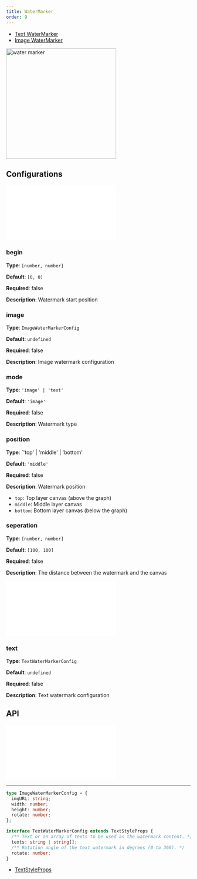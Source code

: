```yaml
---
title: WaterMarker
order: 9
---
```


- [Text WaterMarker](/examples/tool/watermarker/#textWaterMarker)
- [Image WaterMarker](/examples/tool/watermarker/#imgWaterMarker)

<img alt="water marker" src="https://mdn.alipayobjects.com/huamei_qa8qxu/afts/img/A*EihfS63JehkAAAAAAAAAAAAADmJ7AQ/original" height='300'/>

## Configurations

<embed src="../../common/IPluginBaseConfig.en.md"></embed>

### begin

**Type**: `[number, number]`

**Default**: `[0, 0]`

**Required**: false

**Description**: Watermark start position

### image

**Type**: `ImageWaterMarkerConfig`

**Default**: `undefined`

**Required**: false

**Description**: Image watermark configuration

### mode

**Type**: `'image' | 'text'`

**Default**: `'image'`

**Required**: false

**Description**: Watermark type

### position

**Type**: `'top' | 'middle' | 'bottom'

**Default**: `'middle'`

**Required**: false

**Description**: Watermark position

- `top`: Top layer canvas (above the graph)
- `middle`: Middle layer canvas
- `bottom`: Bottom layer canvas (below the graph)

### seperation

**Type**: `[number, number]`

**Default**: `[100, 100]`

**Required**: false

**Description**: The distance between the watermark and the canvas

<embed src="../../common/PluginSize.en.md"></embed>

### text

**Type**: `TextWaterMarkerConfig`

**Default**: `undefined`

**Required**: false

**Description**: Text watermark configuration

## API

<embed src="../../common/PluginAPIDestroy.en.md"></embed>

---

```ts
type ImageWaterMarkerConfig = {
  imgURL: string;
  width: number;
  height: number;
  rotate: number;
};

interface TextWaterMarkerConfig extends TextStyleProps {
  /** Text or an array of texts to be used as the watermark content. */
  texts: string | string[];
  /** Rotation angle of the text watermark in degrees (0 to 360). */
  rotate: number;
}
```

- [TextStyleProps](/apis/shape/text-style-props)
